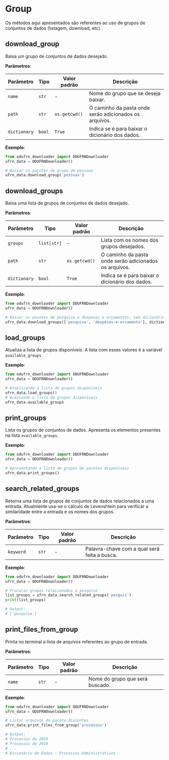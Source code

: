 # Group
Os métodos aqui apresentados são referentes ao uso de grupos de conjuntos de dados (listagem, download, etc).

## download_group
Baixa um grupo de conjuntos de dados desejado.

**Parâmetros**:

| Parâmetro | Tipo | Valor padrão | Descrição |
| --------- | ---- | ------------ | --------- |
| `name` | `str` | - | Nome do grupo que se deseja baixar. |
| `path` | `str` | `os.getcwd()` | O caminho da pasta onde serão adicionados os arquivos. |
| `dictionary` | `bool` | `True` | Indica se é para baixar o dicionário dos dados. |

**Exemplo**:
```python
from odufrn_downloader import ODUFRNDownloader
ufrn_data = ODUFRNDownloader()

# Baixar os pacotes do grupo de pessoas
ufrn_data.download_group('pessoas')
```

## download_groups
Baixa uma lista de grupos de conjuntos de dados desejado.

**Parâmetros**:

| Parâmetro | Tipo | Valor padrão | Descrição |
| --------- | ---- | ------------ | --------- |
| `groups` | `list[str]` | - | Lista com os nomes dos grupos desejados. |
| `path` | `str` | `os.getcwd()` | O caminho da pasta onde serão adicionados os arquivos. |
| `dictionary` | `bool` | `True` | Indica se é para baixar o dicionário dos dados. |

**Exemplo**:
```python
from odufrn_downloader import ODUFRNDownloader
ufrn_data = ODUFRNDownloader()

# Baixar os pacotes de pesquisa e despesas e orçamentos, sem dicionários
ufrn_data.download_groups(['pesquisa', 'despesas-e-orcamento'], dictionary=False)
```

## load_groups
Atualiza a lista de grupos disponíveis. A lista com esses valores é a variável `available_groups`.

**Exemplo**:
```python
from odufrn_downloader import ODUFRNDownloader
ufrn_data = ODUFRNDownloader()

# Atualizando a lista de grupos disponíveis
ufrn_data.load_groups()
# Acessando a lista de grupos disponíveis
ufrn_data.available_groups
```

## print_groups
Lista os grupos de conjuntos de dados. Apresenta os elementos presentes na lista `available_groups`.

**Exemplo**:
```python
from odufrn_downloader import ODUFRNDownloader
ufrn_data = ODUFRNDownloader()

# Apresentando a lista de grupos de pacotes disponíveis
ufrn_data.print_groups()
```

## search_related_groups
Retorna uma lista de grupos de conjuntos de dados relacionados a uma entrada.
Atualmente usa-se o cálculo de Levenshtein para verificar a similaridade
entre a entrada e os nomes dos grupos.

**Parâmetros**:

| Parâmetro | Tipo | Valor padrão | Descrição |
| --------- | ---- | ------------ | --------- |
| `keyword` | `str` | - | Palavra-chave com a qual será feita a busca. |

**Exemplo**:
```python
from odufrn_downloader import ODUFRNDownloader
ufrn_data = ODUFRNDownloader()

# Procurar grupos relacionados a pesquisa
list_groups = ufrn_data.search_related_groups('pesquis')
print(list_groups)

# Output:
# ['pesquisa']
```

## print_files_from_group
Printa no terminal a lista de arquivos referentes ao grupo de entrada.

**Parâmetros**:

| Parâmetro | Tipo | Valor padrão | Descrição |
| --------- | ---- | ------------ | --------- |
| `name` | `str` | - | Nome do grupo que será buscado. |

**Exemplo**:
```python
from odufrn_downloader import ODUFRNDownloader
ufrn_data = ODUFRNDownloader()

# Listar arquivos do pacote discentes
ufrn_data.print_files_from_group('processos')

# Output:
# Processos de 2019
# Processos de 2018
# ...
# Dicionário de Dados - Processos Administrativos
```
